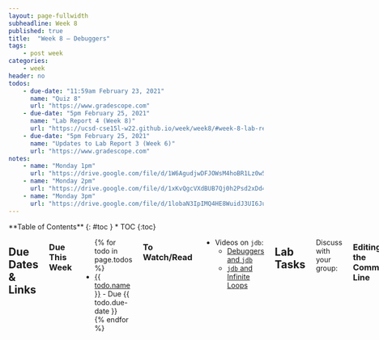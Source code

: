 ```yaml
---
layout: page-fullwidth
subheadline: Week 8
published: true
title:  "Week 8 – Debuggers"
tags:
    - post week
categories:
    - week
header: no
todos:
    - due-date: "11:59am February 23, 2021"
      name: "Quiz 8"
      url: "https://www.gradescope.com"
    - due-date: "5pm February 25, 2021"
      name: "Lab Report 4 (Week 8)"
      url: "https://ucsd-cse15l-w22.github.io/week/week8/#week-8-lab-report"
    - due-date: "5pm February 25, 2021"
      name: "Updates to Lab Report 3 (Week 6)"
      url: "https://www.gradescope.com"
notes:
    - name: "Monday 1pm"
      url: "https://drive.google.com/file/d/1W6AgudjwDFJOWsM4hoBR1Lz0w5bb0ct7"
    - name: "Monday 2pm"
      url: "https://drive.google.com/file/d/1xKvQgcVXdBUB7Qj0h2Psd2xDd4TB-EbW"
    - name: "Monday 3pm"
      url: "https://drive.google.com/file/d/1lobaN3IpIMQ4HE8WuidJ3UI6Ju6wk16J"
---
```


<div class="row">
<div class="medium-4 medium-push-8 columns" markdown="1">
<div class="panel radius fixed-toc"  data-options="sticky_on:large" markdown="1">
**Table of Contents**
{: #toc }
*  TOC
{:toc}
</div>
</div><!-- /.medium-4.columns -->

<div class="medium-8 medium-pull-4 columns" markdown="1">

## Due Dates & Links

### Due This Week

<ul>
{% for todo in page.todos %}
<li><a href="{{ todo.url }}">{{ todo.name }}</a> - Due {{ todo.due-date }}</li>
{% endfor %}
</ul>

### To Watch/Read

- Videos on `jdb`:
    - [Debuggers and `jdb`](https://www.youtube.com/watch?v=0Olg_U0Su_I)
    - [`jdb` and Infinite Loops](https://youtu.be/AFkUAwvPTGA)

## Lab Tasks

Discuss with your group:

### Editing at the Command Line

**Everyone** should do this; it's skill practice that you all need.

Log into ieng6. Run the command `vimtutor`. Set a timer for 15 minutes.

Complete the first two lessons (go past lesson 2 if you can in 15 minutes).
Really do the exercises!

Then quit the tutor, clone (or pull if you've already cloned) **your** copy of
`week8lab` onto ieng6. We have provided you think link here:
[week8lab](https://github.com/ucsd-cse15l-f23/week8lab.git)

Make sure you can use `javac -cp .:lib/hamcrest-core-1.3.jar:lib/junit-4.13.2.jar *.java` to build it and `java -cp .:lib/hamcrest-core-1.3.jar:lib/junit-4.13.2.jar org.junit.runner.JUnitCore HandlerTests` run your tests. Note that since you last saw ChatServer, our devs have updated a key known bug where the main method did not match the name of the java file. It has since been fixed and the main method is now `ChatServer`.

Still on your own, open the test file by giving it as an argument to `vim`, like
`vim HandlerTests.java` (you might need to `cd` into the repository
directory first). Add a test using the vim editing commands you learned, then
save, quit, and rerun the tests.

You've just done programming entirely on ieng6; you didn't need VScode at all,
just a terminal!

As a group, discuss and **write in notes**:

- What were two things you thought were annoying about using Vim? Be specific.
- What were two things you thought were cool about using Vim? Be specific.

### Using a Debugger

Do this part as a group, while logged into someone's account on `ieng6`. Here we will look at a branch in our code that is currently in developement and a work in progress. You and your group have been tasked with testing the new beta branch which adds functionality to the original ChatServer.

1. Make a fresh clone of [https://github.com/ucsd-cse15l-w22/week8lab](https://github.com/ucsd-cse15l-w22/week8lab)
2. In the checkout, run </br>`javac -cp .:lib/hamcrest-core-1.3.jar:lib/junit-4.13.2.jar *.java` </br> and </br>`java -cp .:lib/hamcrest-core-1.3.jar:lib/junit-4.13.2.jar org.junit.runner.JUnitCore HandlerTests` </br>Notice that we have test failures.
3. ## Use `jdb` with `ChatServer` to run _just that markdown file_ from the command line using the `main` method of `ChatServer`. Take use `jdb` commands to get the following information and take screenshots of it:
    - The stack trace when the exception is happening
    - The local variables in `getLinks` when the exception is happening
4. Next, use `jdb` to run the JUnit tests.You can refer to the lecture videos for a good way to
do this. Again, use `jdb` commands to find:
    - The stack trace when the exception is happening
    - The local variables in `getLinks` when the exception is happening

Then, diagnose and fix the bug so that all the tests pass. Make a commit with
the fix and push it, then link to the commit in your notes.


Write down in notes answers to these additional questions:

- What is information that you were able to get via `jdb` that you would be
unable to get via the stack trace of the exception?
- What are some pros and cons of using `jdb` to get information vs. adding print
statements to do so?
- Discuss the `findCloseParen` method – are there other places in parsing
markdown where a method like this may be useful?


### More Debugger Uses

Switch to another student to screenshare, still using `ieng6`.

Change `findCloseParen` so that it has an infinite loop (for example, remove the
increment `closeParen++`, or change the condition). Re-run `make test` and
verify that a test is in an infinite loop.

Practice using `jdb` with `suspend` to pause the program and show the stack
trace during the loop. You should be able to identify:

- Which test is triggering the infinite loop
- Which line the program stopped on when the program was `suspend`ed
- What the current values of all the variables are in `getCloseParen` at the
moment the program suspended

Take a screenshot or copy/paste of your `jdb` session and indicate in your notes
each of the three items above and how your `jdb` session informs you of that.


## Week 8 Lab Report

Consider the following chat histories between the professors:

### Snippet 1

```
[Joe]: Hey, did you hear about the Java developer who walked into a bar?

[Edwin]: No, what happened?

[Joe]: He said, "Give me a strong cup of Java! And make it Object-Oriented!" ☕️😄

[Onat]: Haha, that's a good one, Joe! Speaking of Java, did you know that Monty Python's Holy Grail was written in Java?

[Edwin]: Really? I thought it was written in Python!

[Onat]: Well, that would make more sense, wouldn't it? But it seems they had a "Java Holy Grail" moment! 🏆😂

[Joe]: And let's not forget the Java programmers who always have to deal with "NullPointerExceptions."

[Edwin]: Yeah, they're like the Knights Who Say "Null"! They're always on a quest to find that elusive object.

[Onat]: True, true! And when they finally find it, they shout, "Eureka!" just like Archimedes.

[Joe]: Haha, the life of a Java developer can be quite the adventure, just like a Monty Python sketch!

[Edwin]: Indeed! But at the end of the day, we all know that "The Spam of Java is not a valid beverage!" 🍖🚫☕️

[Onat]: Well said, Edwin! Let's keep the Java and Python jokes rolling, and help our student's code be as legendary as a Monty Python tale! 😄🐍👨‍💻
```

### Snippet 2

```
[Onat]: Hey guys, have do you know why the chicken crossed the road?

[Edwin]: Was it late to class?

[Joe]: To get to the other side?

[Onat]: No, to escape the Ministry of Silly Walks! 😄

[Edwin]: And did you hear about the lumberjack who wanted to be a dentist?

[Onat]: Nope, what happened?

[Edwin]: He got tired of the daily grind! 🌲😁

[Joe]: That's a good one, Edwin! But let me tell you about the time I tried to buy a shrubbery for my garden...

[Onat]: A shrubbery, you say? Did the Knights Who Say "Ni" give you a hard time?

[Joe]: They did! They demanded a sacrifice of... a herring! 🐟

[Edwin]: Well, that's not too bad. At least they didn't ask for a dead parrot. 🦜

[Onat]: Ah, the dead parrot sketch! I love how they could turn the most ordinary situations into comedy gold.

[Joe]: Absolutely! It's like their humor is a cross between a witty intellectual and a three-headed knight!

[Joe]: Agreed! Now, let's not be too silly and get back to work before we end up in a sketch ourselves. 😄
```

### Snippet 3

```
[Joe]: Hey, have you heard about the Java bug that's as elusive as the Force?

[Edwin]: No, tell me more!

[Joe]: Well, it's like a Jedi mind trick. It only appears when you're not looking for it! 🧙‍♂️

[Onat]: Haha, that sounds like a classic Java bug. But you know what's even more mysterious? Jar Jar Binks's role in Star Wars!

[Edwin]: Oh, Jar Jar... He's the real mystery of the galaxy. Maybe he's secretly a Java developer trying to fix bugs in the codebase.

[Joe]: Or perhaps he's a Sith Lord in disguise, using the Dark Side of the Force to cause those Java bugs!

[Onat]: That would explain a lot! "Meesa causing bugs, oopsie!" 😂

[Edwin]: And when you finally find a solution to a tricky Java bug, it's like saying, "These aren't the bugs you're looking for!"

[Joe]: Absolutely! You wave your hand and hope the bug disappears. But it usually doesn't work that way.

[Onat]: Well, as they say in the Java world, "May the stack trace be with you!" 🚀🌌

[Edwin]: Haha, that's the programmer's version of "May the Force be with you!" Let's hope we can squash those Java bugs and keep the galaxy safe from code errors!

[Joe]: Agreed! And may our code be as strong as the Force itself. 🤖👾💻
```

For **each** snippet, add a test both to **your** implementation of
markdown-parse, _and_ the implementation you reviewed in week 7. Run the tests and show
the results of running the tests on each. This means you should add a total of
**6** test methods (3 to your implementation and 3 to the one you reviewed).

This means you will need to clone and run both your implementation and the one
you reviewed in week 7, make some small edits, and run them both.

Your report should include:

- A link to your markdown-parse repository and a link to the one you reviewed in week 7
- For each test above:
    - Decide on what it _should_ produce by using either VScode preview or [the CommonMark demo site](https://spec.commonmark.org/dingus/)
    - Showing the code in `MarkdownParseTest.java` for how you turned it into a test
    - For **your implementation**, the corresponding output when running the
    tests; if it passed, say so. If it didn't pass, show the specific part of
    the JUnit output that shows the test failure.
    - For **the implementation you reviewed in Week 7**, the corresponding output when running the
    tests; if it passed, say so. If it didn't pass, show the specific part of
    the JUnit output that shows the test failure.
- Answer the following questions with 2-3 sentences each:
    - Do you think there is a small (<10 lines) code change that will make your
    program work for snippet 1 and all related cases that use inline code with
    backticks? If yes, describe the code change. If not, describe why it would
    be a more involved change.
    - Do you think there is a small (<10 lines) code change that will make your
    program work for snippet 2 and all related cases that nest parentheses,
    brackets, and escaped brackets? If yes, describe the code change. If not,
    describe why it would be a more involved change.
    - Do you think there is a small (<10 lines) code change that will make your
    program work for snippet 3 and all related cases that have newlines in
    brackets and parentheses? If yes, describe the code change. If not, describe
    why it would be a more involved change.


If you're using a direct clone to `ieng6`, you might find it useful to give an
extra argument to `git clone` that specifies which directory to clone into, for
example:

```
$ git clone https://github.com/ucsd-cse15l-w22/markdown-parse markdown-parse-target-directory
```

Add your lab report as `lab-report-4-week-8` within the same Github pages lab
reports repository you've been using all quarter, and include all of the
elements above.
